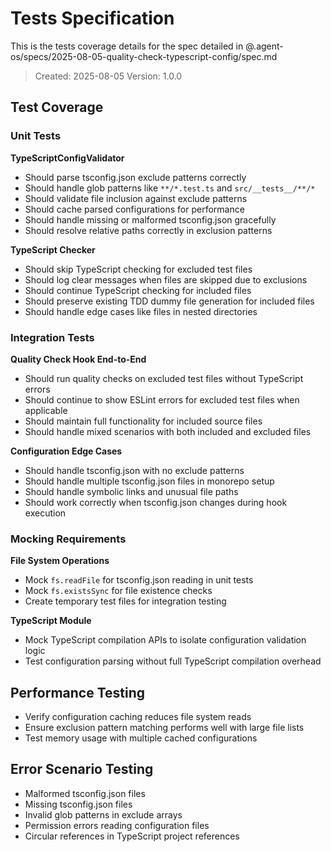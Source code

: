 # Tests Specification

This is the tests coverage details for the spec detailed in @.agent-os/specs/2025-08-05-quality-check-typescript-config/spec.md

> Created: 2025-08-05
> Version: 1.0.0

## Test Coverage

### Unit Tests

**TypeScriptConfigValidator**

- Should parse tsconfig.json exclude patterns correctly
- Should handle glob patterns like `**/*.test.ts` and `src/__tests__/**/*`
- Should validate file inclusion against exclude patterns
- Should cache parsed configurations for performance
- Should handle missing or malformed tsconfig.json gracefully
- Should resolve relative paths correctly in exclusion patterns

**TypeScript Checker**

- Should skip TypeScript checking for excluded test files
- Should log clear messages when files are skipped due to exclusions
- Should continue TypeScript checking for included files
- Should preserve existing TDD dummy file generation for included files
- Should handle edge cases like files in nested directories

### Integration Tests

**Quality Check Hook End-to-End**

- Should run quality checks on excluded test files without TypeScript errors
- Should continue to show ESLint errors for excluded test files when applicable
- Should maintain full functionality for included source files
- Should handle mixed scenarios with both included and excluded files

**Configuration Edge Cases**

- Should handle tsconfig.json with no exclude patterns
- Should handle multiple tsconfig.json files in monorepo setup
- Should handle symbolic links and unusual file paths
- Should work correctly when tsconfig.json changes during hook execution

### Mocking Requirements

**File System Operations**

- Mock `fs.readFile` for tsconfig.json reading in unit tests
- Mock `fs.existsSync` for file existence checks
- Create temporary test files for integration testing

**TypeScript Module**

- Mock TypeScript compilation APIs to isolate configuration validation logic
- Test configuration parsing without full TypeScript compilation overhead

## Performance Testing

- Verify configuration caching reduces file system reads
- Ensure exclusion pattern matching performs well with large file lists
- Test memory usage with multiple cached configurations

## Error Scenario Testing

- Malformed tsconfig.json files
- Missing tsconfig.json files
- Invalid glob patterns in exclude arrays
- Permission errors reading configuration files
- Circular references in TypeScript project references
